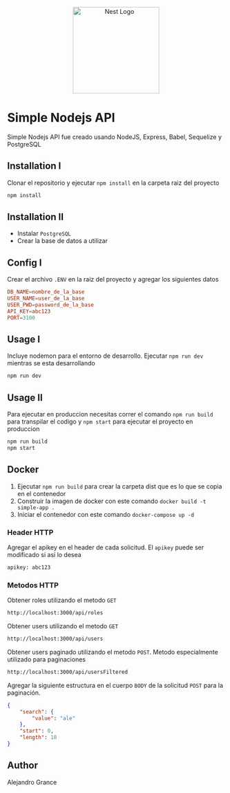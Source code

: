 <p align="center">
  <a href="https://nodejs.org/en" target="blank"><img src="https://nodejs.org/static/logos/nodejsStackedDark.svg" width="200" alt="Nest Logo" /></a>
</p>

# Simple Nodejs API

Simple Nodejs API fue creado usando NodeJS, Express, Babel, Sequelize y PostgreSQL

## Installation I

Clonar el repositorio y ejecutar `npm install` en la carpeta raiz del proyecto

```bash
npm install
```
## Installation II

- Instalar `PostgreSQL`
- Crear la base de datos a utilizar

## Config I

Crear el archivo `.ENV` en la raiz del proyecto y agregar los siguientes datos

```conf
DB_NAME=nombre_de_la_base
USER_NAME=user_de_la_base
USER_PWD=password_de_la_base
API_KEY=abc123
PORT=3100
```

## Usage I

Incluye nodemon para el entorno de desarrollo. Ejecutar `npm run dev` mientras se esta desarrollando

```bash
npm run dev
```

## Usage II

Para ejecutar en produccion necesitas correr el comando `npm run build` para transpilar el codigo y `npm start` para ejecutar el proyecto en produccion

```bash
npm run build
npm start
```

## Docker
1. Ejecutar `npm run build` para crear la carpeta dist que es lo que se copia en el contenedor
2. Construir la imagen de docker con este comando `docker build -t simple-app .`
3. Iniciar el contenedor con este comando `docker-compose up -d`


### Header HTTP

Agregar el apikey en el header de cada solicitud. El `apikey` puede ser modificado si así lo desea

```bash
apikey: abc123
```

### Metodos HTTP

Obtener roles utilizando el metodo `GET`
```bash
http://localhost:3000/api/roles
```

Obtener users utilizando el metodo `GET`
```bash
http://localhost:3000/api/users
```

Obtener users paginado utilizando el metodo `POST`. Metodo especialmente utilizado para paginaciones
```bash
http://localhost:3000/api/usersFiltered
```

Agregar la siguiente estructura en el cuerpo `BODY` de la solicitud `POST` para la paginación.
```json
{
    "search": {
        "value": "ale"
    },
    "start": 0,
    "length": 10
}
```




## Author
Alejandro Grance
